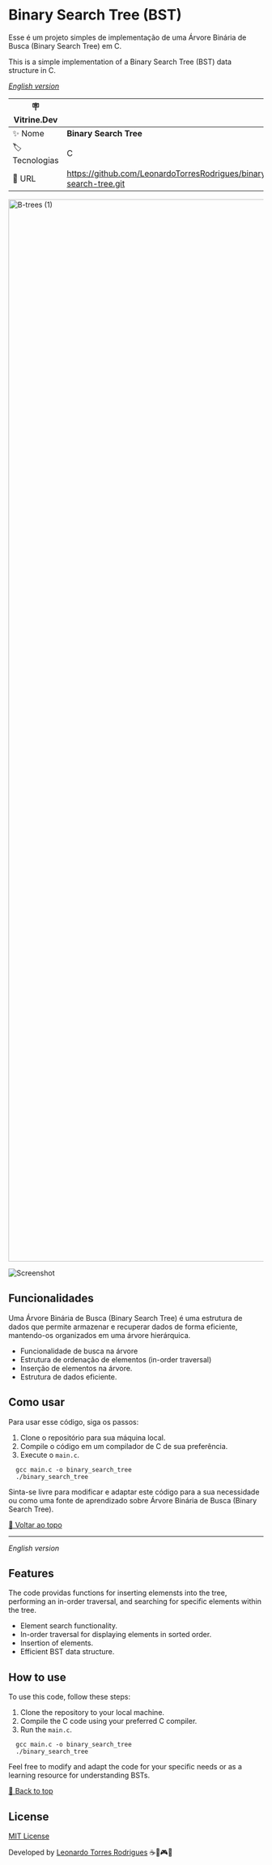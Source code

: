 <div id='top'>

# Binary Search Tree (BST)

</div>

Esse é um projeto simples de implementação de uma Árvore Binária de Busca (Binary Search Tree) em C.

This is a simple implementation of a Binary Search Tree (BST) data structure in C.

_[English version](#English)_

| :placard: Vitrine.Dev |     |
| -------------  | --- |
| :sparkles: Nome        | **Binary Search Tree**
| :label: Tecnologias | C
| :rocket: URL         | https://github.com/LeonardoTorresRodrigues/binary-search-tree.git


<!-- Inserir imagem com a #vitrinedev ao final do link -->

<img width="2096" alt="B-trees (1)" src="https://github.com/LeonardoTorresRodrigues/binary-search-tree/assets/91892938/392174e4-d316-4a91-999d-3b409f6efe07#vitrinedev">

![Screenshot](https://github.com/LeonardoTorresRodrigues/binary-search-tree/assets/91892938/77a6df43-2fb6-402d-8b95-a09b861fde6f)

## Funcionalidades

Uma Árvore Binária de Busca (Binary Search Tree) é uma estrutura de dados que permite armazenar e recuperar dados de forma eficiente, mantendo-os organizados em uma árvore hierárquica.

- Funcionalidade de busca na árvore
- Estrutura de ordenação de elementos (in-order traversal)
- Inserção de elementos na árvore.
- Estrutura de dados eficiente.

## Como usar

Para usar esse código, siga os passos:

1. Clone o repositório para sua máquina local.
2. Compile o código em um compilador de C de sua preferência.
3. Execute o `main.c`.

```
  gcc main.c -o binary_search_tree
  ./binary_search_tree
```

Sinta-se livre para modificar e adaptar este código para a sua necessidade ou como uma fonte de aprendizado sobre Árvore Binária de Busca (Binary Search Tree).

<a href='#top'>🔼 Voltar ao topo</a>

---

<div id='English'>
  
  _English version_

</div>

## Features

The code providas functions for inserting elemensts into the tree, performing an in-order traversal, and searching for specific elements within the tree.

- Element search functionality.
- In-order traversal for displaying elements in sorted order.
- Insertion of elements.
- Efficient BST data structure.



## How to use

To use this code, follow these steps:

1. Clone the repository to your local machine.
2. Compile the C code using your preferred C compiler.
3. Run the `main.c`.

```
  gcc main.c -o binary_search_tree
  ./binary_search_tree
```

Feel free to modify and adapt the code for your specific needs or as a learning resource for understanding BSTs.

<a href='#top'>🔼 Back to top</a>

## License

[MIT License](https://github.com/LeonardoTorresRodrigues/binary-search-tree/blob/main/LICENSE)

Developed by [Leonardo Torres Rodrigues](https://www.linkedin.com/in/leonardo-torres-rodrigues/) ☕🚅🎮🎵
